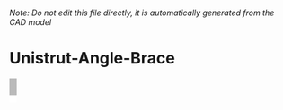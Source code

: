 ###### Note: Do not edit this file directly, it is automatically generated from the CAD model

# Unistrut-Angle-Brace

![](/project.svg)

